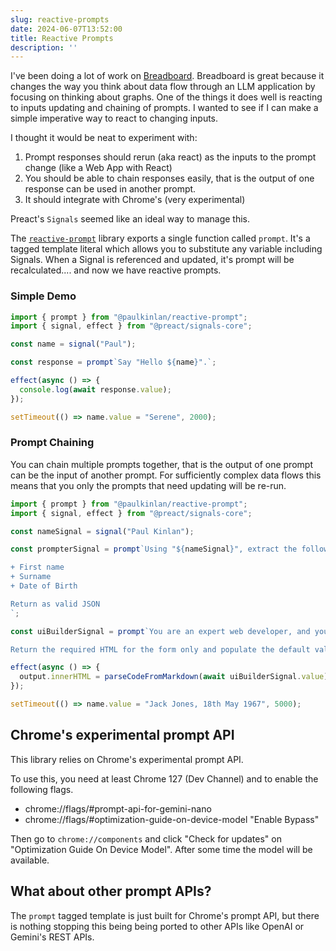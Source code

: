 ```yaml
---
slug: reactive-prompts
date: 2024-06-07T13:52:00
title: Reactive Prompts
description: ''
---
```


I\'ve been doing a lot of work on [Breadboard](https://github.com/breadboard-ai/breadboard). Breadboard is great because it changes the way you think about data flow through an LLM application by focusing on thinking about graphs. One of the things it does well is reacting to inputs updating and chaining of prompts. I wanted to see if I can make a simple imperative way to react to changing inputs.

I thought it would be neat to experiment with:

1.  Prompt responses should rerun (aka react) as the inputs to the prompt change (like a Web App with React)
2.  You should be able to chain responses easily, that is the output of one response can be used in another prompt.
3.  It should integrate with Chrome\'s (very experimental)

Preact\'s `Signals` seemed like an ideal way to manage this.

The [`reactive-prompt`](https://www.npmjs.com/package/@paulkinlan/reactive-prompt) library exports a single function called `prompt`. It\'s a tagged template literal which allows you to substitute any variable including Signals. When a Signal is referenced and updated, it\'s prompt will be recalculated.... and now we have reactive prompts.

### Simple Demo

```JavaScript
import { prompt } from "@paulkinlan/reactive-prompt";
import { signal, effect } from "@preact/signals-core";

const name = signal("Paul");

const response = prompt`Say "Hello ${name}".`;

effect(async () => {
  console.log(await response.value);
});

setTimeout(() => name.value = "Serene", 2000);
```

### Prompt Chaining

You can chain multiple prompts together, that is the output of one prompt can be the input of another prompt. For sufficiently complex data flows this means that you only the prompts that need updating will be re-run.

```JavaScript
import { prompt } from "@paulkinlan/reactive-prompt";
import { signal, effect } from "@preact/signals-core";

const nameSignal = signal("Paul Kinlan");

const prompterSignal = prompt`Using "${nameSignal}", extract the following data:

+ First name
+ Surname
+ Date of Birth

Return as valid JSON
`;

const uiBuilderSignal = prompt`You are an expert web developer, and you have been tasked with creating a form for a client. The form should have the following fields: "${prompterSignal}".

Return the required HTML for the form only and populate the default values.`;

effect(async () => {
  output.innerHTML = parseCodeFromMarkdown(await uiBuilderSignal.value);
});

setTimeout(() => name.value = "Jack Jones, 18th May 1967", 5000);
```

## Chrome\'s experimental prompt API

This library relies on Chrome\'s experimental prompt API.

To use this, you need at least Chrome 127 (Dev Channel) and to enable the following flags.

* chrome://flags/#prompt-api-for-gemini-nano
* chrome://flags/#optimization-guide-on-device-model \"Enable Bypass\"

Then go to `chrome://components` and click \"Check for updates\" on \"Optimization Guide On Device Model\". After some time the model will be available.

## What about other prompt APIs?

The `prompt` tagged template is just built for Chrome\'s prompt API, but there is nothing stopping this being being ported to other APIs like OpenAI or Gemini\'s REST APIs.
